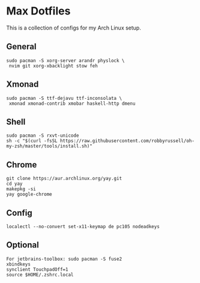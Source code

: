 # Max Dotfiles
This is a collection of configs for my Arch Linux setup.

## General
```
sudo pacman -S xorg-server arandr physlock \
 nvim git xorg-xbacklight stow feh
```

## Xmonad
```
sudo pacman -S ttf-dejavu ttf-inconsolata \
 xmonad xmonad-contrib xmobar haskell-http dmenu
```

## Shell
```
sudo pacman -S rxvt-unicode
sh -c "$(curl -fsSL https://raw.githubusercontent.com/robbyrussell/oh-my-zsh/master/tools/install.sh)"
```

## Chrome
```
git clone https://aur.archlinux.org/yay.git
cd yay
makepkg -si
yay google-chrome
```

## Config
```
localectl --no-convert set-x11-keymap de pc105 nodeadkeys
```

## Optional
```
For jetbrains-toolbox: sudo pacman -S fuse2
xbindkeys
synclient TouchpadOff=1
source $HOME/.zshrc.local
```
